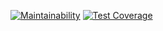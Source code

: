 [![Maintainability](https://api.codeclimate.com/v1/badges/67324022f7b37040f6e8/maintainability)](https://codeclimate.com/github/alexfradiani/js-base/maintainability) [![Test Coverage](https://api.codeclimate.com/v1/badges/67324022f7b37040f6e8/test_coverage)](https://codeclimate.com/github/alexfradiani/js-base/test_coverage)
